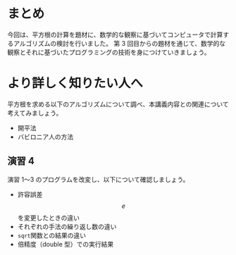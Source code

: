 # まとめ

今回は、平方根の計算を題材に、数学的な観察に基づいてコンピュータで計算するアルゴリズムの検討を行いました。
第 3 回目からの題材を通じて、数学的な観察とそれに基づいたプログラミングの技術を身につけていきましょう。

# より詳しく知りたい人へ

平方根を求める以下のアルゴリズムについて調べ、本講義内容との関連について考えてみましょう。

- 開平法
- バビロニア人の方法

## 演習 4

演習 1〜3 のプログラムを改変し、以下について確認しましょう。

- 許容誤差 $$e$$ を変更したときの違い
- それぞれの手法の繰り返し数の違い
- `sqrt`関数との結果の違い
- 倍精度（double 型）での実行結果
